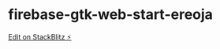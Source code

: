 # firebase-gtk-web-start-ereoja

[Edit on StackBlitz ⚡️](https://stackblitz.com/edit/firebase-gtk-web-start-ereoja)